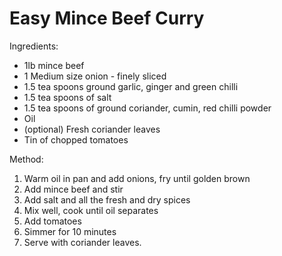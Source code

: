 # Easy Mince Beef Curry

Ingredients:

* 1lb mince beef
* 1 Medium size onion - finely sliced
* 1.5 tea spoons ground garlic, ginger and green chilli
* 1.5 tea spoons of salt
* 1.5 tea spoons of ground coriander, cumin, red chilli powder
* Oil
* \(optional\) Fresh coriander leaves
* Tin of chopped tomatoes

Method:

1. Warm oil in pan and add onions, fry until golden brown
2. Add mince beef and stir
3. Add salt and all the fresh and dry spices
4. Mix well, cook until oil separates
5. Add tomatoes
6. Simmer for 10 minutes
7. Serve with coriander leaves.

